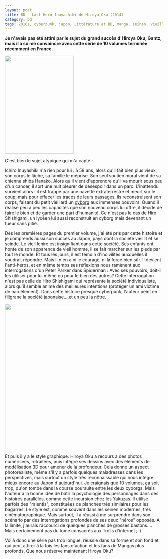 ```yaml
---
layout: post
title: BD - Last Hero Inuyashiki de Hiroya Oku (2014)
category: bd
tags: 2010s, cyberpunk, japon, Littérature et BD, manga, seinen, vieillesse
---
```

**Je n'avais pas été attiré par le sujet du grand succès d'Hiroya Oku, Gantz, mais il a su me convaincre avec cette série de 10 volumes terminée récemment en France.**

<img class="alignleft size-full wp-image-20827" src="https://cheziceman.files.wordpress.com/2017/08/inuyashiki_v1_cover.jpg" alt="" width="220" height="313">

C'est bien le sujet atypique qui m'a capté :

Ichiro Inuyashiki n'a rien pour lui : à 58 ans, alors qu'il fait bien plus vieux, son corps le lâche, sa famille le méprise. Son seul soutien moral vient de sa chienne shiba Hanako. Alors qu'il vient d'apprendre qu'il va mourir sous peu d'un cancer, il sort une nuit pleurer de désespoir dans un parc. L'inattendu survient alors : il est frappé par une navette extraterrestre et meurt sur le coup, mais pour effacer les traces de leurs passages, ils reconstruisent son corps, faisant du petit vieillard un <a title="Cyborg" href="https://fr.wikipedia.org/wiki/Cyborg">cyborg</a> aux immenses pouvoirs. Quand il réalise peu à peu les capacités que son nouveau corps lui offre, il décide de faire le bien et de garder une part d'humanité. Ce n'est pas le cas de Hiro Shishigami, un lycéen lui aussi reconstruit en cyborg mais devenant un tueur sans pitié.

Dès les premières pages du premier volume, j'ai été pris par cette histoire et je comprends aussi son succès au Japon, pays dont la société vieillit et se scinde. Le vieil Ichiro est insignifiant dans cette société. Ses enfants ont honte de son apparence de vieil homme, il se fait marcher sur les pieds par tout le monde. Et tous les jours, il est témoin d'incivilités auxquelles il voudrait répondre. Mais il n'en a ni le courage, ni la force bien sûr. Il devient l'anti-héros, et en même temps ses réflexions nous ramènent aux interrogations d'un Peter Parker dans Spiderman : Avec ses pouvoirs, doit-il les utiliser pour lui même ou pour le bien des autres? Cette interrogation n'est pas celle de Hiro Shishigami qui représente la société individualiste, alors qu'il semble animé des meilleures intentions (protéger un ami victime de harcèlement).  Dans cette histoire presque cyberpunk, l'auteur peint en filigrane la société japonaise....et un peu la nôtre.

<img class="size-large wp-image-20826 aligncenter" src="https://cheziceman.files.wordpress.com/2017/08/inuyashiki1.jpg?w=672" alt="" width="672" height="465">

Et puis il y a le style graphique. Hiroya Oku a recours à des photos numérisées, retraitées, puis intègre ses dessins avec des éléments de modélisation 3D pour amener de la profondeur. Cela donne un aspect photoréaliste, même s'il y a parfois quelques maladresses dans les perspectives, mais surtout un style très reconnaissable qui nous intègre mieux encore au Japon d'aujourd'hui. Je craignais que 10 volumes, ça soit trop, qu'on tombe dans la course poursuite entre les deux cyborgs. Mais l'auteur a la bonne idée de bâtir la psychologie des personnages dans des histoires parallèles, comme cette incursion chez les Yakuzas. Il utilise parfois des "ralentis", constituées de planches très similaires pour les bagarres. Le style est, comme souvent dans les seinen modernes, très cinématographique. Mais surtout, il a réussi à me surprendre dans son scénario par des interrogations profondes de ses deux "héros" opposés. A la limite, j'aurais raccourci de quelques planches de grosses bastons.... Mais certainement pas du tome consacrés aux Trolls d'internet ;-)

Voilà donc une série pas trop longue, réussie dans sa forme et son fond et qui peut attirer à la fois les fans d'action et les fans de Mangas plus profonds. Que nous réserve maintenant Hiroya Oku?
